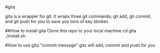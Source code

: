#gita

gita is a wrapper for git. It wraps three git commands; git add, git commit, and git push for you to save you tons of key strokes

##How to install gita
Clone this repo to your local machine
cd gita
./install.sh


#How to use
gita "commit message"
gita will add, commit and push for you
